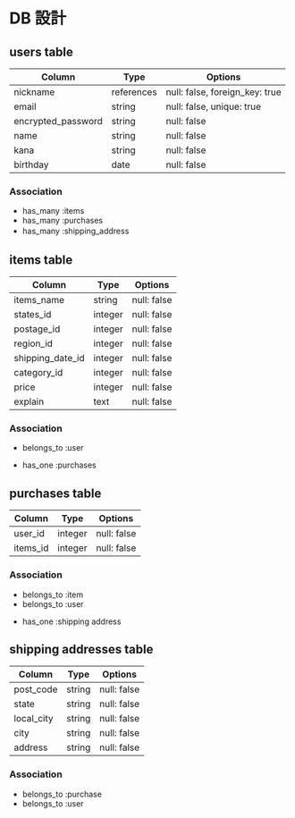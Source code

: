 # DB 設計
## users table

| Column             | Type                | Options                        |
|--------------------|---------------------|--------------------------------|
| nickname           | references          | null: false, foreign_key: true |
| email              | string              | null: false, unique: true      |
| encrypted_password | string              | null: false                    |
| name               | string              | null: false                    |
| kana               | string              | null: false                    | 
| birthday           | date                | null: false                    |


### Association

* has_many :items
* has_many :purchases
* has_many :shipping_address
　
## items table

| Column                              | Type       | Options                        |
|-------------------------------------|------------|--------------------------------|   
| items_name                          | string     | null: false                    |  
| states_id                           | integer    | null: false                    | 
| postage_id                          | integer    | null: false                    | 
| region_id                           | integer    | null: false                    | 
| shipping_date_id                    | integer    | null: false                    |
| category_id                         | integer    | null: false                    |
| price                               | integer    | null: false                    |
| explain                             | text       | null: false                    |   

### Association

- belongs_to :user
* has_one :purchases

## purchases table

| Column        | Type       | Options                        |
|---------------|------------|--------------------------------|
| user_id       | integer    | null: false                    |
| items_id      | integer    | null: false                    |

### Association

- belongs_to :item
- belongs_to :user
* has_one :shipping address

## shipping addresses table

| Column      | Type       | Options                        |
|-------------|------------|--------------------------------|
| post_code   | string     | null: false                    |
| state       | string     | null: false                    |
| local_city  | string     | null: false                    |
| city        | string     | null: false                    | 
| address     | string     | null: false                    |  

### Association

- belongs_to :purchase
- belongs_to :user